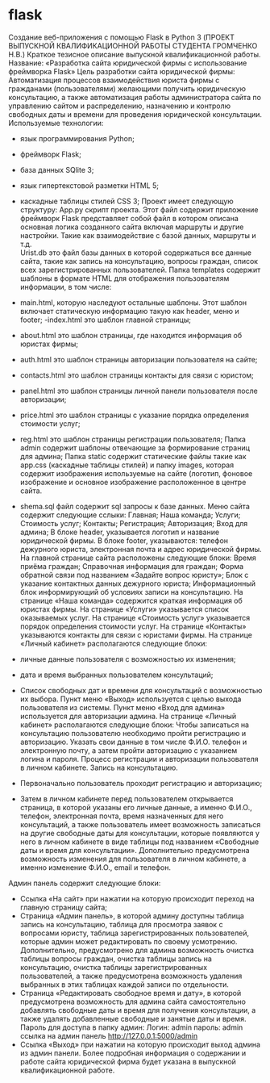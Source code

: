# flask
Создание веб-приложения с помощью Flask в Python 3 (ПРОЕКТ ВЫПУСКНОЙ КВАЛИФИКАЦИОННОЙ РАБОТЫ СТУДЕНТА ГРОМЧЕНКО Н.В.)
Краткое тезисное описание выпускной квалификационной работы.
Название: «Разработка сайта юридической фирмы с использование фреймворка Flask»
Цель разработки сайта юридической фирмы: Автоматизация процессов взаимодействия юриста фирмы с гражданами (пользователями) желающими получить юридическую консультацию, а также автоматизация работы администратора сайта по управлению сайтом и распределению, назначению и контролю свободных даты и времени для проведения юридической консультации. 
Используемые технологии:
- язык программирования Python;
- фреймворк Flask;
- база данных SQlite 3;
- язык гипертекстовой разметки HTML 5; 
- каскадные таблицы стилей CSS 3;
Проект имеет следующую структуру:
App.py скрипт проекта. Этот файл содержит приложение фреймворк Flask  представляет собой файл в котором описана основная логика созданного сайта включая маршруты и другие настройки. Такие как взаимодействие с базой данных, маршруты и т.д.  
Urist.db это файл базы данных в которой содержаться все данные сайта, такие как запись на консультацию, вопросы граждан, список всех зарегистрированных пользователей. 
Папка templates содержит шаблоны в формате HTML для отображения пользователям информации, в том числе: 
- main.html, которую наследуют остальные шаблоны. Этот шаблон включает статическую информацию такую как header, меню и footer;
-index.html это шаблон главной страницы; 
- about.html это шаблон cтраницы, где находится информация об юристах фирмы;
- auth.html это шаблон cтраницы авторизации пользователя на сайте;
- contacts.html это шаблон cтраницы контакты для связи с юристом;
- panel.html это шаблон cтраницы личной панели пользователя после авторизации;
- price.html это шаблон cтраницы c указание порядка определения стоимости услуг;
- reg.html это шаблон cтраницы регистрации пользователя;
Папка admin содержит шаблоны отвечающие за формирование страниц для админа;
Папка static содержит статические файлы такие как app.css (каскадные таблицы стилей) и папку images, которая содержит изображения используемые на сайте (логотип, фоновое изображение и основное изображение расположенное в центре сайта.

- shema.sql файл содержит sql запросы к базе данных.
Меню сайта содержит следующие сслыки:
Главная; Наша команда; Услуги; Стоимость услуг; Контакты; Регистрация; Авторизация; Вход для админа;
В блоке header, указывается логотип и название юридической фирмы.
В блоке footer, указываются: телефон дежурного юриста, электронная почта и адрес юридической фирмы.
На главной странице сайта расположены следующие блоки:
Время приёма граждан; Справочная информация для граждан; Форма обратной связи под названием «Задайте вопрос юристу»; Блок с указание контактных данных дежурного юриста; Информационный блок информирующий об условиях записи на консультацию.
На странице «Наша команда» содержится краткая информация об юристах фирмы.
На странице «Услуги» указывается список оказываемых услуг.
На странице «Стоимость услуг» указывается порядок определения стоимости услуг.
На странице «Контакты» указываются контакты для связи с юристами фирмы.
На странице «Личный кабинет» располагаются следующие блоки: 
- личные данные пользователя с возможностью их изменения;
- дата и время выбранных пользователем консультаций;
- Список свободных дат и времени для консультаций с возможностью их выбора.
Пункт меню «Выход» используется с целью выхода пользователя из системы.
Пункт меню «Вход для админа» используется для авторизации админа. 
На странице «Личный кабинет» располагаются следующие блоки: 
Чтобы записаться на консультацию пользователю необходимо пройти регистрацию и авторизацию. Указать свои данные в том числе Ф.И.О. телефон и электронную почту, а затем пройти авторизацию с указанием логина и пароля.
Процесс регистрации и авторизации пользователя в личном кабинете. Запись на консультацию.
- Первоначально пользователь проходит регистрацию и авторизацию;
- Затем в личном кабинете перед пользователем открывается страница, в которой указаны его личные данные, а именно Ф.И.О., телефон, электронная почта, время назначенных для него консультаций, а также пользователь имеет возможность записаться на другие свободные даты для консультации, которые появляются у него в личном кабинете в виде таблицы под названием «Свободные даты и время для консультации».
Дополнительно предусмотрена возможность изменения для пользователя в личном кабинете, а именно изменение Ф.И.О., email и телефон.

Админ панель содержит следующие блоки: 
- Ссылка «На сайт» при нажатии на которую происходит переход на главную страницу сайта;
- Страница «Админ панель», в которой админу доступны таблица запись на консультацию, таблица для просмотра заявок с вопросами юристу, таблица зарегистрированных пользователей, которые админ может редактировать по своему усмотрению. 
Дополнительно, предусмотрено для админа возможность очистка таблицы вопросы граждан, очистка таблицы запись на консультацию, очистка таблицы зарегистрированных пользователей, а также предусмотрена возможность удаления выбранных в этих таблицах каждой записи по отдельности.
- Страница «Редактировать свободное время и дату», в которой предусмотрена возможность для админа сайта самостоятельно добавлять свободные даты и время для получения консультации, а также удалять добавленные свободные и занятые даты и время. 
Пароль для доступа в папку админ:
Логин: admin пароль: admin  cсылка на админ панель http://127.0.0.1:5000/admin
- Ссылка «Выход» при нажатии на которую происходит выход админа из админ панели.
Более подробная информация о содержании и работе сайта юридической фирма будет указана в выпускной квалификационной работе.

